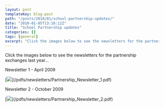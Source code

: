 ```yaml
---
layout: post
templateKey: blog-post
path: "/posts/2010/01/school-partnership-updates/"
date: "2010-01-05T13:10:12Z"
title: "School Partnership updates"
categories: []
tags: [general]
excerpt: "Click the images below to see the newsletters for the partnership exchanges last year...Newsletter ..."
---
```


Click the images below to see the newsletters for the partnership exchanges last year...

Newsletter 1 - April 2009

[![](http://www.landirani.org/image_library/news/full_size/4b4361606621dnewsletter_1.pdf_(page_1_of_6).jpg)](/pdfs/newsletters/Partnership_Newsletter_1.pdf)

Newsletter 2 - October 2009

[![](http://www.landirani.org/image_library/news/full_size/4b435efad737fnewsletter_2.pdf_(page_1_of_7).jpg)](/pdfs/newsletters/Partnership_Newsletter_2.pdf)